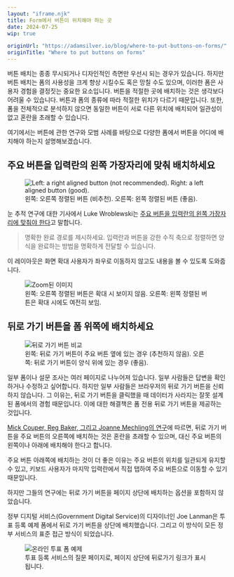 ```yaml
---
layout: "iframe.njk"
title: Form에서 버튼이 위치해야 하는 곳
date: 2024-07-25
wip: true

originUrl: "https://adamsilver.io/blog/where-to-put-buttons-on-forms/"
originTitle: "Where to put buttons on forms"
---
```


버튼 배치는 종종 무시되거나 디자인적인 측면만 우선시 되는 경우가 있습니다.
하지만 버튼 배치는 폼의 사용성을 크게 향상 시킬수도 혹은 망칠 수도 있으며, 이러한 폼은 사용자 경험을 결정짓는 중요한 요소입니다.
버튼을 적절한 곳에 배치하는 것은 생각보다 어려울 수 있습니다. 버튼과 폼의 종류에 따라 적절한 위치가 다르기 때문입니다.
또한, 폼을 전체적으로 분석하지 않으면 동일한 버튼이 서로 다른 위치에 배치되어 일관성이 없고 혼란을 초래할 수 있습니다.

여기에서는 버튼에 관한 연구와 모범 사례를 바탕으로 다양한 폼에서 버튼을 어디에 배치해야 하는지 설명해보겠습니다.

## 주요 버튼을 입력란의 왼쪽 가장자리에 맞춰 배치하세요

<figure>
<img src="/assets/images/where-to-put-buttons-on-forms/alignment.png" alt="Left: a right aligned button (not recommended). Right: a left aligned button (good)." />
<figcaption>왼쪽: 오른쪽 정렬된 버튼 (비추천). 오른쪽: 왼쪽 정렬된 버튼 (좋음).</figcaption>
</figure>


눈 추적 연구에 대한 기사에서 Luke Wroblewski는 [주요 버튼을 입력란의 왼쪽 가장자리에 맞춰야 한다](https://www.lukew.com/ff/entry.asp?571)고 말합니다.

> 명확한 완료 경로를 제시하세요. 입력란과 버튼을 강한 수직 축으로 정렬하면 양식을 완료하는 방법을 명확하게 전달할 수 있습니다.

이 레이아웃은 화면 확대 사용자가 좌우로 이동하지 않고도 내용을 볼 수 있도록 도와줍니다.

<figure>
<img src="/assets/images/where-to-put-buttons-on-forms/back-button" alt="Zoom된 이미지" />
<figcaption>왼쪽: 오른쪽 정렬된 버튼은 확대 시 보이지 않음. 오른쪽: 왼쪽 정렬된 버튼은 확대 시에도 여전히 보임.</figcaption>
</figure>

## 뒤로 가기 버튼을 폼 위쪽에 배치하세요

<figure>
<img src="/assets/images/where-to-put-buttons-on-forms/zoomed" alt="뒤로 가기 버튼 비교" />
<figcaption>왼쪽: 뒤로 가기 버튼이 주요 버튼 옆에 있는 경우 (추천하지 않음). 오른쪽: 뒤로 가기 버튼이 양식 위에 있는 경우 (좋음).</figcaption>
</figure>

일부 폼이나 설문 조사는 여러 페이지로 나누어져 있습니다. 일부 사람들은 답변을 확인하거나 수정하고 싶어합니다.
하지만 일부 사람들은 브라우저의 뒤로 가기 버튼을 신뢰하지 않습니다. 그 이유는, 뒤로 가기 버튼을 클릭했을 때 데이터가 사라지는 잘못 설계된 폼에서의 경험 때문입니다.
이에 대한 해결책은 폼 전용 뒤로 가기 버튼을 제공하는 것입니다.

[Mick Couper, Reg Baker, 그리고 Joanne Mechling의 연구](https://surveypractice.wordpress.com/2011/02/14/navigation-buttons/)에 따르면, 뒤로 가기 버튼을 주요 버튼의 오른쪽에 배치하는 것은 혼란을 초래할 수 있으며, 대신 주요 버튼의 왼쪽이나 아래에 배치해야 한다고 합니다.

주요 버튼 아래쪽에 배치하는 것이 더 좋은 이유는 주요 버튼의 위치를 일관되게 유지할 수 있고, 키보드 사용자가 마지막 입력란에서 직접 탭하여 주요 버튼으로 이동할 수 있기 때문입니다.

하지만 그들의 연구에는 뒤로 가기 버튼을 페이지 상단에 배치하는 옵션을 포함하지 않았습니다.

정부 디지털 서비스(Government Digital Service)의 디자이너인 Joe Lanman은 투표 등록 예제 폼에서 뒤로 가기 버튼을 상단에 배치했습니다. 
그리고 이 방식이 모든 정부 서비스의 표준 접근 방식이 되었습니다.

<figure>
<img src="/assets/images/where-to-put-buttons-on-forms/zoomed" alt="온라인 투표 폼 예제" />
<figcaption>투표 등록 서비스의 질문 페이지로, 페이지 상단에 뒤로가기 링크가 표시됩니다.</figcaption>
</figure>